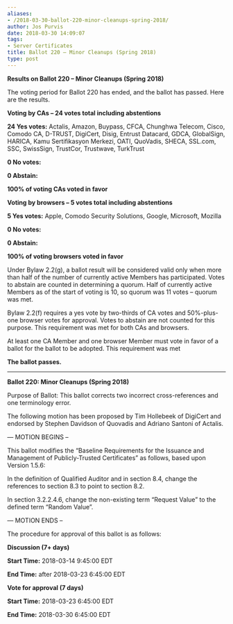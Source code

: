 ```yaml
---
aliases:
- /2018-03-30-ballot-220-minor-cleanups-spring-2018/
author: Jos Purvis
date: 2018-03-30 14:09:07
tags:
- Server Certificates
title: Ballot 220 – Minor Cleanups (Spring 2018)
type: post
---
```


**Results on Ballot 220 – Minor Cleanups (Spring 2018)**

The voting period for Ballot 220 has ended, and the ballot has passed. Here are the results.

**Voting by CAs – 24 votes total including abstentions**

**24 Yes votes:** Actalis, Amazon, Buypass, CFCA, Chunghwa Telecom, Cisco, Comodo CA, D-TRUST, DigiCert, Disig, Entrust Datacard, GDCA, GlobalSign, HARICA, Kamu Sertifikasyon Merkezi, OATI, QuoVadis, SHECA, SSL.com, SSC, SwissSign, TrustCor, Trustwave, TurkTrust

**0 No votes:**

**0 Abstain:**

**100% of voting CAs voted in favor**

**Voting by browsers – 5 votes total including abstentions**

**5 Yes votes:** Apple, Comodo Security Solutions, Google, Microsoft, Mozilla

**0 No votes:**

**0 Abstain:**

**100% of voting browsers voted in favor**

Under Bylaw 2.2(g), a ballot result will be considered valid only when more than half of the number of currently active Members has participated. Votes to abstain are counted in determining a quorum. Half of currently active Members as of the start of voting is 10, so quorum was 11 votes – quorum was met.

Bylaw 2.2(f) requires a yes vote by two-thirds of CA votes and 50%-plus-one browser votes for approval. Votes to abstain are not counted for this purpose. This requirement was met for both CAs and browsers.

At least one CA Member and one browser Member must vote in favor of a ballot for the ballot to be adopted. This requirement was met

**The ballot passes.**

______________________________________________________________________

**Ballot 220: Minor Cleanups (Spring 2018)**

Purpose of Ballot: This ballot corrects two incorrect cross-references and one terminology error.

The following motion has been proposed by Tim Hollebeek of DigiCert and endorsed by Stephen Davidson of Quovadis and Adriano Santoni of Actalis.

— MOTION BEGINS –

This ballot modifies the “Baseline Requirements for the Issuance and Management of Publicly-Trusted Certificates” as follows, based upon Version 1.5.6:

In the definition of Qualified Auditor and in section 8.4, change the references to section 8.3 to point to section 8.2.

In section 3.2.2.4.6, change the non-existing term “Request Value” to the defined term “Random Value”.

— MOTION ENDS –

The procedure for approval of this ballot is as follows:

**Discussion (7+ days)**

**Start Time:** 2018-03-14 9:45:00 EDT

**End Time:** after 2018-03-23 6:45:00 EDT

**Vote for approval (7 days)**

**Start Time:** 2018-03-23 6:45:00 EDT

**End Time:** 2018-03-30 6:45:00 EDT